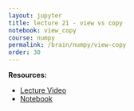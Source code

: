 ```yaml
---
layout: jupyter
title: lecture 21 - view vs copy
notebook: view_copy
course: numpy
permalink: /brain/numpy/view-copy
order: 30
---
```


**Resources:**
- [Lecture Video](https://youtu.be/ubntlkO8yro?feature=shared)
- [Notebook](/assets/notebooks/view_copy.ipynb)
